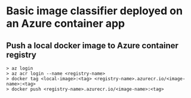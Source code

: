 # Basic image classifier deployed on an Azure container app

## Push a local docker image to Azure container registry
```
> az login
> az acr login --name <registry-name>
> docker tag <local-image>:<tag> <registry-name>.azurecr.io/<image-name>:<tag>
> docker push <registry-name>.azurecr.io/<image-name>:<tag>
```